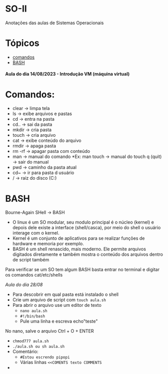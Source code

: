 # SO-II
Anotações das aulas de Sistemas Operacionais 

# Tópicos
  - [comandos](#comandos)
  - [BASH](#bash)
    
<h4>Aula do dia 14/08/2023 - Introdução VM (máquina virtual)</h4>

# Comandos:

  * clear -> limpa tela
  * ls -> exibe arquivos e pastas
  * cd -> entra na pasta
  * cd.. -> sai da pasta
  * mkdir -> cria pasta
  * touch -> cria arquivo
  * cat -> exibe conteúdo do arquivo
  * rmdir -> apaga pasta
  * rm -rf -> apagar pasta com conteúdo
  * man -> manual do comando
      *Ex: man touch -> manual do touch
          q (quit) -> sair do manual
  * pwd -> caminho da pasta atual
  * cd~ -> ir para pasta d usuário
  * / -> raiz do disco (C:)
  
# BASH

Bourne-Again SHell -> BASH
-  O linux é um SO modular, seu modulo principal é o núcleo (kernel) e depois dele existe a interface (shell/casca), por meio do shell o usuário interage com o kernel.
-  Kernel é um conjunto de aplicativos para se realizar funções de hardware e memoria por exemplo.
-  BASH é um shell renascido, mais moderno. Ele permite arquivos digitados diretamente e também mostra o conteúdo dos arquivos dentro de script também 

Para verificar se um SO tem algum BASH basta entrar no terminal e digitar os comandos cat/etc/shells

*Aula do dia 28/08*

- Para descobrir em qual pasta está instalado o shell
- Crie um arquivo de script com `touch aula.sh`
- Para abrir o arquivo use um editor de texto
  - `nano aula.sh`
  - `#!/bin/bash`
  - Pule uma linha e escreva echo"teste"
    
No nano, salve o arquivo Ctrl + O + ENTER
  - `chmod777 aula.sh`
  - `./aula.sh ou sh aula.sh`
  - Comentário:
      - `#Estou escrendo pipopi`
      - Várias linhas `<<COMENTS texto COMMENTS`
  -


